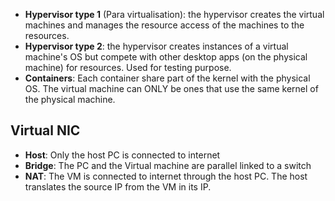 
- **Hypervisor type 1** (Para virtualisation): the hypervisor creates the virtual machines and manages the resource access of the machines to the resources.
- **Hypervisor type 2**: the hypervisor creates instances of a virtual machine's OS but compete with other desktop apps (on the physical machine) for resources. Used for testing purpose.
- **Containers**: Each container share part of the kernel with the physical OS. The virtual machine can ONLY be ones that use the same kernel of the physical machine.

## Virtual NIC

- **Host**: Only the host PC is connected to internet
- **Bridge**: The PC and the Virtual machine are parallel linked to a switch
- **NAT**: The VM is connected to internet through the host PC. The host translates the source IP from the VM in its IP.
